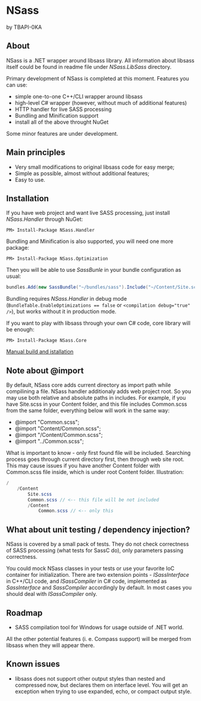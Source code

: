 NSass
=====

by TBAPI-0KA

About
-----

NSass is a .NET wrapper around libsass library. All information about libsass itself could be found in readme file under *NSass.LibSass* directory.

Primary development of NSass is completed at this moment. Features you can use:

* simple one-to-one C++/CLI wrapper around libsass
* high-level C# wrapper (however, without much of additional features)
* HTTP handler for live SASS processing
* Bundling and Minification support
* install all of the above throught NuGet

Some minor features are under development.

Main principles
---------------

* Very small modifications to original libsass code for easy merge;
* Simple as possible, almost without additional features;
* Easy to use.

Installation
------------

If you have web project and want live SASS processing, just install *NSass.Handler* through NuGet:

```
PM> Install-Package NSass.Handler
```

Bundling and Minification is also supported, you will need one more package:

```
PM> Install-Package NSass.Optimization
```

Then you will be able to use *SassBunle* in your bundle configuration as usual:

```c#
bundles.Add(new SassBundle("~/bundles/sass").Include("~/Content/Site.scss"));
```

Bundling requires *NSass.Handler* in debug mode (`BundleTable.EnableOptimizations == false` or `<compilation debug="true" />`), but works without it in production mode.

If you want to play with libsass through your own C# code, core library will be enough:

```
PM> Install-Package NSass.Core
```

[Manual build and istallation](https://github.com/TBAPI-0KA/NSass/wiki/Manual-build-and-installation)

Note about @import
------------------

By default, NSass core adds current directory as import path while compilining a file. NSass handler additionaly adds web project root.
So you may use both relative and absolute paths in includes. For example, if you have Site.scss in your Content folder, and this file includes Common.scss from the same folder, everything below will work in the same way:

* @import "Common.scss";
* @import "Content/Common.scss";
* @import "/Content/Common.scss";
* @import "../Common.scss";

What is important to know - only first found file will be included. Searching process goes through current directory first, then through web site root.
This may cause issues if you have another Content folder with Common.scss file inside, which is under root Content folder. Illustration:

```c#
/
	/Content
		Site.scss
		Common.scss // <-- this file will be not included
		/Content
			Common.scss // <-- only this
```

What about unit testing / dependency injection?
-----------------------------------------------

NSass is covered by a small pack of tests. They do not check correctness of SASS processing (what tests for SassC do), only parameters passing correctness.

You could mock NSass classes in your tests or use your favorite IoC container for initialization.
There are two extension points - *ISassInterface* in C++/CLI code, and *ISassCompiler* in C# code, implemented as *SassInterface* and *SassCompiler* accordingly by default.
In most cases you should deal with *ISassCompiler* only.

Roadmap
-------
* SASS compilation tool for Windows for usage outside of .NET world.

All the other potential features (i. e. Compass support) will be merged from libsass when they will appear there.

Known issues
------------

* libsass does not support other output styles than nested and compressed now, but declares them on interface level. You will get an exception when trying to use expanded, echo, or compact output style.